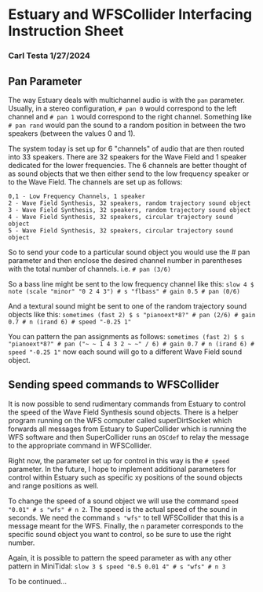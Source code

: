 # Estuary and WFSCollider Interfacing Instruction Sheet
### Carl Testa 1/27/2024

## Pan Parameter

The way Estuary deals with multichannel audio is with the `pan` parameter. Usually, in a stereo configuration, `# pan 0` would correspond to the left channel and `# pan 1` would correspond to the right channel. Something like `# pan rand` would pan the sound to a random position in between the two speakers (between the values 0 and 1).

The system today is set up for 6 "channels" of audio that are then routed into 33 speakers. There are 32 speakers for the Wave Field and 1 speaker dedicated for the lower frequencies. The 6 channels are better thought of as sound objects that we then either send to the low frequency speaker or to the Wave Field. The channels are set up as follows:

```
0,1 - Low Frequency Channels, 1 speaker
2 - Wave Field Synthesis, 32 speakers, random trajectory sound object
3 - Wave Field Synthesis, 32 speakers, random trajectory sound object
4 - Wave Field Synthesis, 32 speakers, circular trajectory sound object
5 - Wave Field Synthesis, 32 speakers, circular trajectory sound object
```

So to send your code to a particular sound object you would use the # pan parameter and then enclose the desired channel number in parentheses with the total number of channels. i.e. `# pan (3/6)`

So a bass line might be sent to the low frequency channel like this: `slow 4 $ note (scale "minor" "0 2 4 3") # s "flbass" # gain 0.5 # pan (0/6)`

And a textural sound might be sent to one of the random trajectory sound objects like this: `sometimes (fast 2) $ s "pianoext*8?" # pan (2/6) # gain 0.7 # n (irand 6) # speed "-0.25 1"`

You can pattern the pan assignments as follows: `sometimes (fast 2) $ s "pianoext*8?" # pan ("~ ~ 1 4 3 2 ~ ~" / 6) # gain 0.7 # n (irand 6) # speed "-0.25 1"` now each sound will go to a different Wave Field sound object.

## Sending speed commands to WFSCollider

It is now possible to send rudimentary commands from Estuary to control the speed of the Wave Field Synthesis sound objects. There is a helper program running on the WFS computer called superDirtSocket which forwards all messages from Estuary to SuperCollider which is running the WFS software and then SuperCollider runs an `OSCdef` to relay the message to the appropriate command in WFSCollider.

Right now, the parameter set up for control in this way is the `# speed` parameter. In the future, I hope to implement additional parameters for control within Estuary such as specific xy positions of the sound objects and range positions as well.

To change the speed of a sound object we will use the command `speed "0.01" # s "wfs" # n 2`. The speed is the actual speed of the sound in seconds. We need the command `s "wfs"` to tell WFSCollider that this is a message meant for the WFS. Finally, the `n` parameter corresponds to the specific sound object you want to control, so be sure to use the right number.

Again, it is possible to pattern the speed parameter as with any other pattern in MiniTidal: `slow 3 $ speed "0.5 0.01 4" # s "wfs" # n 3`

To be continued...

